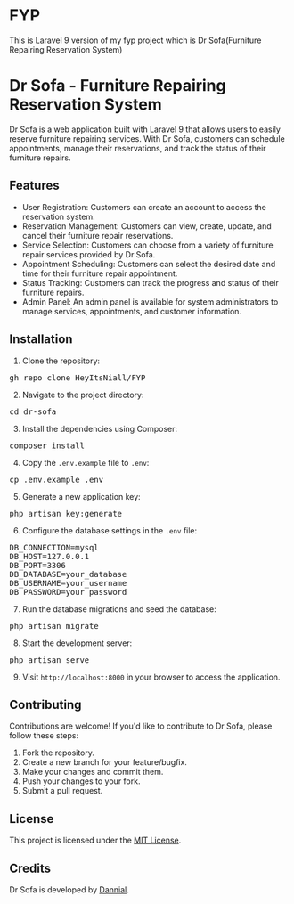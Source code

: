 # FYP
This is Laravel 9 version of my fyp project which is Dr Sofa(Furniture Repairing Reservation System)

# Dr Sofa - Furniture Repairing Reservation System

Dr Sofa is a web application built with Laravel 9 that allows users to easily reserve furniture repairing services. With Dr Sofa, customers can schedule appointments, manage their reservations, and track the status of their furniture repairs.

## Features

- User Registration: Customers can create an account to access the reservation system.
- Reservation Management: Customers can view, create, update, and cancel their furniture repair reservations.
- Service Selection: Customers can choose from a variety of furniture repair services provided by Dr Sofa.
- Appointment Scheduling: Customers can select the desired date and time for their furniture repair appointment.
- Status Tracking: Customers can track the progress and status of their furniture repairs.
- Admin Panel: An admin panel is available for system administrators to manage services, appointments, and customer information.

## Installation

1. Clone the repository:

<pre>gh repo clone HeyItsNiall/FYP</pre>

2. Navigate to the project directory:

<pre>cd dr-sofa</pre>

3. Install the dependencies using Composer:

<pre>composer install</pre>

4. Copy the `.env.example` file to `.env`:

<pre>cp .env.example .env</pre>

5. Generate a new application key:

<pre>php artisan key:generate</pre>

6. Configure the database settings in the `.env` file:

<pre>
DB_CONNECTION=mysql
DB_HOST=127.0.0.1
DB_PORT=3306
DB_DATABASE=your_database
DB_USERNAME=your_username
DB_PASSWORD=your_password
</pre>

7. Run the database migrations and seed the database:

<pre>php artisan migrate</pre>

8. Start the development server:

<pre>php artisan serve</pre>

9. Visit `http://localhost:8000` in your browser to access the application.

## Contributing

Contributions are welcome! If you'd like to contribute to Dr Sofa, please follow these steps:

1. Fork the repository.
2. Create a new branch for your feature/bugfix.
3. Make your changes and commit them.
4. Push your changes to your fork.
5. Submit a pull request.

## License

This project is licensed under the [MIT License](LICENSE).

## Credits

Dr Sofa is developed by [Dannial](https://github.com/HeyItsNiall/FYP).























